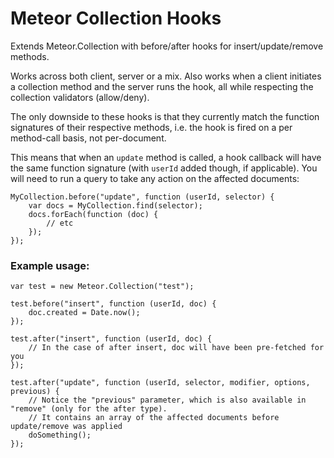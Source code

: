 # Meteor Collection Hooks

Extends Meteor.Collection with before/after hooks for insert/update/remove methods.

Works across both client, server or a mix. Also works when a client initiates a collection method and the server runs the hook, all while respecting the collection validators (allow/deny).

The only downside to these hooks is that they currently match the function signatures of their respective methods, i.e. the hook is fired on a per method-call basis, not per-document.

This means that when an `update` method is called, a hook callback will have the same function signature (with `userId` added though, if applicable). You will need to run a query to take any action on the affected documents:

```
MyCollection.before("update", function (userId, selector) {
	var docs = MyCollection.find(selector);
	docs.forEach(function (doc) {
		// etc
	});
});
```

### Example usage:

```
var test = new Meteor.Collection("test");

test.before("insert", function (userId, doc) {
	doc.created = Date.now();
});

test.after("insert", function (userId, doc) {
	// In the case of after insert, doc will have been pre-fetched for you
});

test.after("update", function (userId, selector, modifier, options, previous) {
	// Notice the "previous" parameter, which is also available in "remove" (only for the after type).
	// It contains an array of the affected documents before update/remove was applied
	doSomething();
});
```